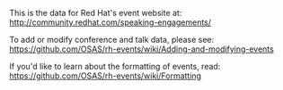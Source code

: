 This is the data for Red Hat's event website at:
http://community.redhat.com/speaking-engagements/


To add or modify conference and talk data, please see:
https://github.com/OSAS/rh-events/wiki/Adding-and-modifying-events

If you'd like to learn about the formatting of events, read:
https://github.com/OSAS/rh-events/wiki/Formatting